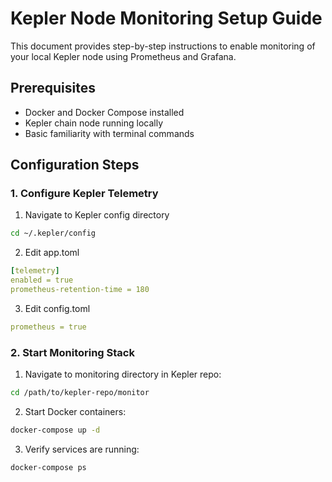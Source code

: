 # Kepler Node Monitoring Setup Guide

This document provides step-by-step instructions to enable monitoring of your local Kepler node using Prometheus and Grafana.

## Prerequisites
- Docker and Docker Compose installed
- Kepler chain node running locally
- Basic familiarity with terminal commands

## Configuration Steps

### 1. Configure Kepler Telemetry
1. Navigate to Kepler config directory
```bash
cd ~/.kepler/config
```
2. Edit app.toml
```yml
[telemetry]
enabled = true
prometheus-retention-time = 180  
```
3. Edit config.toml
```yml
prometheus = true 
```

### 2. Start Monitoring Stack
1. Navigate to monitoring directory in Kepler repo:
```bash
cd /path/to/kepler-repo/monitor
```
2. Start Docker containers:
```bash
docker-compose up -d
```
3. Verify services are running:
```bash
docker-compose ps
```